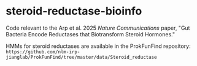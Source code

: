 # steroid-reductase-bioinfo
Code relevant to the Arp et al. 2025 _Nature Communications_ paper, "Gut Bacteria Encode Reductases that Biotransform Steroid Hormones."

HMMs for steroid reductases are available in the ProkFunFind repository: ```https://github.com/nlm-irp-jianglab/ProkFunFind/tree/master/data/Steroid_reductase```
